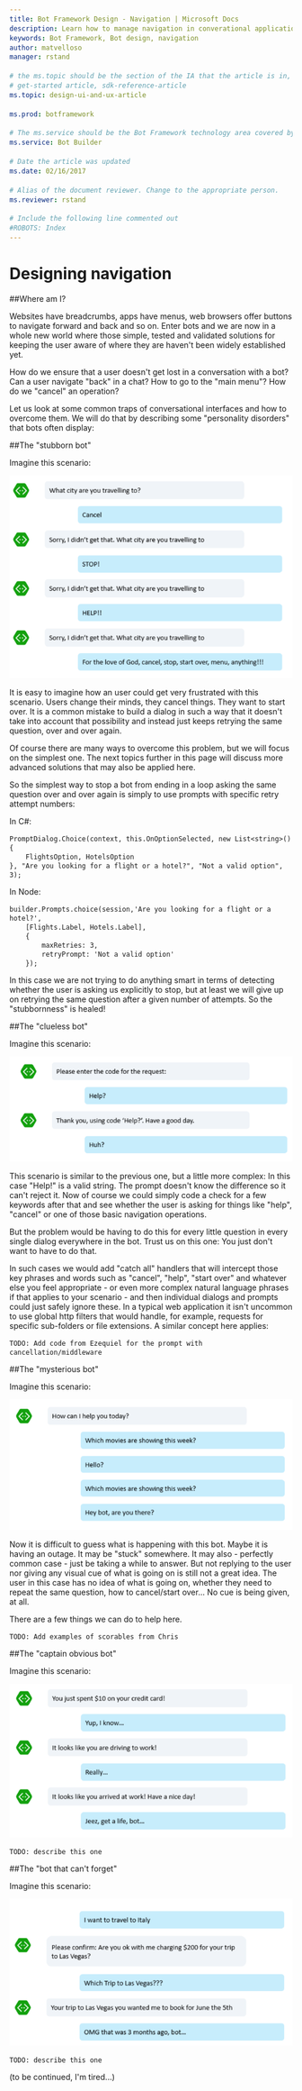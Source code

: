 ```yaml
---
title: Bot Framework Design - Navigation | Microsoft Docs
description: Learn how to manage navigation in converational applications (bots) and understand common pitfalls of poorly designed navigation.
keywords: Bot Framework, Bot design, navigation
author: matvelloso
manager: rstand

# the ms.topic should be the section of the IA that the article is in, with the suffix -article. Some examples:
# get-started article, sdk-reference-article
ms.topic: design-ui-and-ux-article

ms.prod: botframework

# The ms.service should be the Bot Framework technology area covered by the article, e.g., Bot Builder, LUIS, Azure Bot Service
ms.service: Bot Builder

# Date the article was updated
ms.date: 02/16/2017

# Alias of the document reviewer. Change to the appropriate person.
ms.reviewer: rstand

# Include the following line commented out
#ROBOTS: Index
---
```

# Designing navigation

##Where am I?

Websites have breadcrumbs, apps have menus, web browsers offer buttons to navigate forward and back and so on. Enter bots and we are now in a whole new world where those simple, tested and validated solutions for keeping the user aware of where they are haven't been widely established yet.

How do we ensure that a user doesn't get lost in a conversation with a bot? Can a user navigate "back" in a chat? How to go to the "main menu"? How do we "cancel" an operation?

Let us look at some common traps of conversational interfaces and how to overcome them. We will do that by describing some "personality disorders" that bots often display:

##The "stubborn bot"

Imagine this scenario:

![bot](media/designing-bots/core/stubborn-bot.png)

It is easy to imagine how an user could get very frustrated with this scenario. Users change their minds, they cancel things. They want to start over. It is a common mistake to build a dialog in such a way that it doesn't take into account that possibility and instead just keeps retrying the same question, over and over again.

Of course there are many ways to overcome this problem, but we will focus on the simplest one. The next topics further in this page will discuss more advanced solutions that may also be applied here. 

So the simplest way to stop a bot from ending in a loop asking the same question over and over again is simply to use prompts with specific retry attempt numbers:

In C#:


	PromptDialog.Choice(context, this.OnOptionSelected, new List<string>() { 
		FlightsOption, HotelsOption 
	}, "Are you looking for a flight or a hotel?", "Not a valid option", 3);

In Node:

	builder.Prompts.choice(session,'Are you looking for a flight or a hotel?',
		[Flights.Label, Hotels.Label],
        {
        	maxRetries: 3,
            retryPrompt: 'Not a valid option'	
		});

In this case we are not trying to do anything smart in terms of detecting whether the user is asking us explicitly to stop, but at least we will give up on retrying the same question after a given number of attempts. So the "stubbornness" is healed!

##The "clueless bot"

Imagine this scenario:

![bot](media/designing-bots/core/clueless-bot.png)

This scenario is similar to the previous one, but a little more complex: In this case "Help!" is a valid string. The prompt doesn't know the difference so it can't reject it. Now of course we could simply code a check for a few keywords after that and see whether the user is asking for things like "help", "cancel" or one of those basic navigation operations.

But the problem would be having to do this for every little question in every single dialog everywhere in the bot. Trust us on this one: You just don't want to have to do that.

In such cases we would add "catch all" handlers that will intercept those key phrases and words such as "cancel", "help", "start over" and whatever else you feel appropriate - or even more complex natural language phrases if that applies to your scenario - and then individual dialogs and prompts could just safely ignore these. In a typical web application it isn't uncommon to use global http filters that would handle, for example, requests for specific sub-folders or file extensions. A similar concept here applies:

	TODO: Add code from Ezequiel for the prompt with cancellation/middleware

##The "mysterious bot"

Imagine this scenario:

![bot](media/designing-bots/core/mysterious-bot.png)


Now it is difficult to guess what is happening with this bot. Maybe it is having an outage. It may be "stuck" somewhere. It may also - perfectly common case - just be taking a while to answer. But not replying to the user nor giving any visual cue of what is going on is still not a great idea. The user in this case has no idea of what is going on, whether they need to repeat the same question, how to cancel/start over... No cue is being given, at all.

There are a few things we can do to help here. 

	TODO: Add examples of scorables from Chris


##The "captain obvious bot"

Imagine this scenario:

![bot](media/designing-bots/core/captainobvious-bot.png)


	TODO: describe this one

##The "bot that can't forget"

Imagine this scenario:

![bot](media/designing-bots/core/rememberall-bot.png)


	TODO: describe this one

(to be continued, I'm tired...)